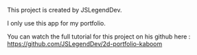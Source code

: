 This project is created by JSLegendDev. 

I only use this app for my portfolio. 

You can watch the full tutorial for this project on his github here : https://github.com/JSLegendDev/2d-portfolio-kaboom
